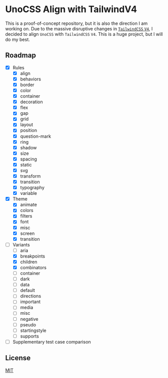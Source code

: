 # UnoCSS Align with TailwindV4

This is a proof-of-concept repository, but it is also the direction I am working on. Due to the massive disruptive changes in [`TailwindCSS`  `V4`](https://tailwindcss.com/docs/v4-beta), I decided to align `UnoCSS` with `TailwindCSS` `V4`. This is a huge project, but I will do my best.

## Roadmap

- [x] Rules
  - [x] align
  - [x] behaviors
  - [x] border
  - [x] color
  - [x] container
  - [x] decoration
  - [x] flex
  - [x] gap
  - [x] grid
  - [x] layout
  - [x] position
  - [x] question-mark
  - [x] ring
  - [x] shadow
  - [x] size
  - [x] spacing
  - [x] static
  - [x] svg
  - [x] transform
  - [x] transition
  - [x] typography
  - [x] variable
- [x] Theme
  - [x] animate
  - [x] colors
  - [x] filters
  - [x] font
  - [x] misc
  - [x] screen
  - [x] transition
- [ ] Variants
  - [ ] aria
  - [x] breakpoints
  - [x] children
  - [x] combinators
  - [ ] container
  - [ ] dark
  - [ ] data
  - [ ] default
  - [ ] directions
  - [ ] important
  - [ ] media
  - [ ] misc
  - [ ] negative
  - [ ] pseudo
  - [ ] startingstyle
  - [ ] supports

- [ ] Supplementary test case comparison

## License

[MIT](./LICENSE)
